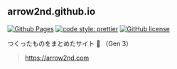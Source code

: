 ## arrow2nd.github.io

[![Github Pages](https://github.com/arrow2nd/arrow2nd.github.io/actions/workflows/gh-pages.yaml/badge.svg?branch=main)](https://github.com/arrow2nd/arrow2nd.github.io/actions/workflows/gh-pages.yaml)
[![code style: prettier](https://img.shields.io/badge/code_style-prettier-ff69b4.svg?style=flat)](https://github.com/prettier/prettier)
[![GitHub license](https://img.shields.io/github/license/arrow2nd/arrow2nd.github.io)](https://github.com/arrow2nd/arrow2nd.github.io/blob/main/LICENSE)

つくったものをまとめたサイト 🍣 （Gen 3）

> https://arrow2nd.com
